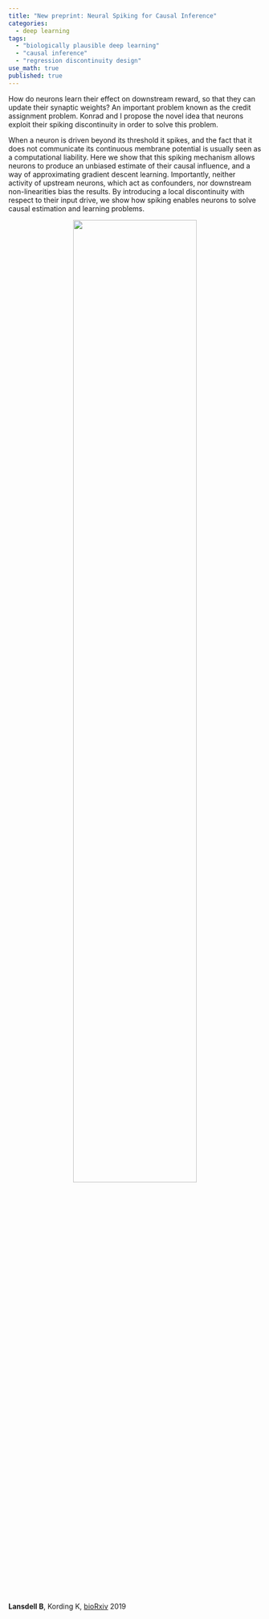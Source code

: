 ```yaml
---
title: "New preprint: Neural Spiking for Causal Inference"
categories:
  - deep learning
tags:
  - "biologically plausible deep learning"
  - "causal inference"
  - "regression discontinuity design"
use_math: true
published: true
---
```


How do neurons learn their effect on downstream reward, so that they can update their synaptic weights? An important problem known as the credit assignment problem. Konrad and I propose the novel idea that neurons exploit their spiking discontinuity in order to solve this problem.

When a neuron is driven beyond its threshold it spikes, and the fact that it does not communicate its continuous membrane potential is usually seen as a computational liability. Here we show that this spiking mechanism allows neurons to produce an unbiased estimate of their causal influence, and a way of approximating gradient descent learning. Importantly, neither activity of upstream neurons, which act as confounders, nor downstream non-linearities bias the results. By introducing a local discontinuity with respect to their input drive, we show how spiking enables neurons to solve causal estimation and learning problems.

<p style="text-align: center"><img src="../../images/fig1_pretty.png" width="70%" align="middle"></p>

**Lansdell B**, Kording K, [bioRxiv](https://www.biorxiv.org/content/biorxiv/early/2019/10/15/253351.full.pdf) 2019
